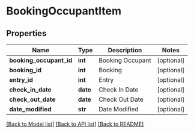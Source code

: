 # BookingOccupantItem

## Properties
Name | Type | Description | Notes
------------ | ------------- | ------------- | -------------
**booking_occupant_id** | **int** | Booking Occupant | [optional] 
**booking_id** | **int** | Booking | [optional] 
**entry_id** | **int** | Entry | [optional] 
**check_in_date** | **date** | Check In Date | [optional] 
**check_out_date** | **date** | Check Out Date | [optional] 
**date_modified** | **str** | Date Modified | [optional] 

[[Back to Model list]](../README.md#documentation-for-models) [[Back to API list]](../README.md#documentation-for-api-endpoints) [[Back to README]](../README.md)


